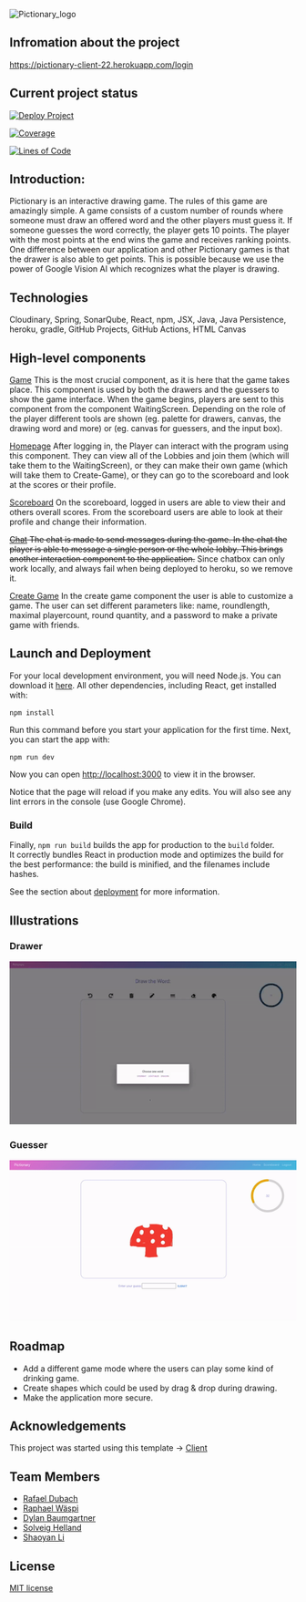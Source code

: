 ![Pictionary_logo](https://user-images.githubusercontent.com/45404885/168472154-48f812ac-7ab4-4b09-8586-1145cedabcc3.png)


## Infromation about the project

https://pictionary-client-22.herokuapp.com/login

## Current project status

[![Deploy Project](https://github.com/sopra-fs22-group-27/Pictionary-Client/actions/workflows/deploy.yml/badge.svg)](https://github.com/sopra-fs22-group-27/Pictionary-Client/actions/workflows/deploy.yml)

[![Coverage](https://sonarcloud.io/api/project_badges/measure?project=sopra-fs22-group-27_Pictionary-Client&metric=coverage)](https://sonarcloud.io/summary/new_code?id=sopra-fs22-group-27_Pictionary-Client)

[![Lines of Code](https://sonarcloud.io/api/project_badges/measure?project=sopra-fs22-group-27_Pictionary-Client&metric=ncloc)](https://sonarcloud.io/summary/new_code?id=sopra-fs22-group-27_Pictionary-Client)


## Introduction: 
Pictionary is an interactive drawing game. The rules of this game are amazingly simple. A game consists of a custom number of rounds where someone must draw an offered word and the other players must guess it. If someone guesses the word correctly, the player gets 10 points. The player with the most points at the end wins the game and receives ranking points. One difference between our application and other Pictionary games is that the drawer is also able to get points. This is possible because we use the power of Google Vision AI which recognizes what the player is drawing.


## Technologies
Cloudinary,
Spring,
SonarQube,
React,
npm,
JSX,
Java,
Java Persistence,
heroku,
gradle,
GitHub Projects,
GitHub Actions,
HTML Canvas

## High-level components

[Game](https://github.com/sopra-fs22-group-27/Pictionary-Client/blob/master/src/components/views/Game.js)
This is the most crucial component, as it is here that the game takes place. This component is used by both the drawers and the guessers to show the game interface. When the game begins, players are sent to this component from the component WaitingScreen. Depending on the role of the player different tools are shown (eg. palette for drawers, canvas, the drawing word and more) or (eg. canvas for guessers, and the input box).

[Homepage](https://github.com/sopra-fs22-group-27/Pictionary-Client/blob/master/src/components/views/HomePage.js)
After logging in, the Player can interact with the program using this component. They can view all of the Lobbies and join them (which will take them to the WaitingScreen), or they can make their own game (which will take them to Create-Game), or they can go to the scoreboard and look at the scores or their profile.

[Scoreboard](https://github.com/sopra-fs22-group-27/Pictionary-Client/blob/master/src/components/views/ScoreBoard.js)
On the scoreboard, logged in users are able to view their and others overall scores. From the scoreboard users are able to look at their profile and change their information. 

~~[Chat](https://github.com/sopra-fs22-group-27/Pictionary-Client/blob/master/src/components/views/Chatbox.js)
The chat is made to send messages during the game. In the chat the player is able to message a single person or the whole lobby. This brings another interaction component to the application.~~ Since chatbox can only work locally, and always fail when being deployed to heroku, so we remove it.

[Create Game](https://github.com/sopra-fs22-group-27/Pictionary-Client/blob/master/src/components/views/CreateGame.js)
In the create game component the user is able to customize a game. The user can set different parameters like: name, roundlength, maximal playercount, round quantity, and a password to make a private game with friends. 

## Launch and Deployment
For your local development environment, you will need Node.js. You can download it [here](https://nodejs.org). All other dependencies, including React, get installed with:

```
npm install
```

Run this command before you start your application for the first time. Next, you can start the app with:

```
npm run dev
```

Now you can open [http://localhost:3000](http://localhost:3000) to view it in the browser.

Notice that the page will reload if you make any edits. You will also see any lint errors in the console (use Google Chrome).

### Build
Finally, `npm run build` builds the app for production to the `build` folder.<br>
It correctly bundles React in production mode and optimizes the build for the best performance: the build is minified, and the filenames include hashes.<br>

See the section about [deployment](https://facebook.github.io/create-react-app/docs/deployment) for more information.

## Illustrations

### Drawer
![Pictionary](https://github.com/sopra-fs22-group-27/Pictionary-Client/blob/master/src/resources/second_gif.gif)

### Guesser
![Pictionary](https://github.com/sopra-fs22-group-27/Pictionary-Client/blob/master/src/resources/first_gif.gif)


## Roadmap

- Add a different game mode  where the users can play some kind of drinking game.
- Create shapes which could be used by drag & drop during drawing.
- Make the application more secure. 

## Acknowledgements

This project was started using this template -> [Client](https://github.com/HASEL-UZH/sopra-fs22-template-client)

## Team Members

- [Rafael Dubach](https://github.com/radubauzh)
- [Raphael Wäspi](https://github.com/sumsumcity)
- [Dylan Baumgartner](https://github.com/mrspacerobot)
- [Solveig Helland](https://github.com/hellasol)
- [Shaoyan Li](https://github.com/SyLi9527)

## License

[MIT license](https://github.com/sopra-fs22-group-27/Pictionary-Client/blob/master/LICENSE)


